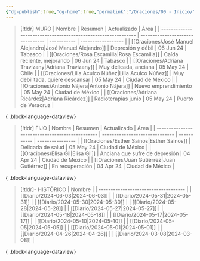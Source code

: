 ```yaml
---
{"dg-publish":true,"dg-home":true,"permalink":"/Oraciones/00 - Inicio/","tags":["gardenEntry"],"dgPassFrontmatter":true,"created":"2024-06-03T00:23:58.512-06:00","updated":"2025-05-09T16:14:45.486-06:00"}
---
```


> [!tldr] MURO 
>  | Nombre                                                        | Resumen                          | Actualizado | Área               |
> | ------------------------------------------------------------- | -------------------------------- | ----------- | ------------------ |
> | [[Oraciones/José Manuel Alejandro\|José Manuel Alejandro]] | Depresión y débil                | 06 Jun 24   | Tabasco            |
> | [[Oraciones/Rosa Escamilla\|Rosa Escamilla]]               | Caída reciente, mejorando        | 06 Jun 24   | Tabasco            |
> | [[Oraciones/Adriana Travizany\|Adriana Travizany]]         | Muy delicada, anciana            | 05 May 24   | Chile              |
> | [[Oraciones/Lilia Aculco Núñez\|Lilia Aculco Núñez]]       | Muy debilitada, quiere descansar | 05 May 24   | Ciudad de México   |
> | [[Oraciones/Antonio Nájera\|Antonio Nájera]]               | Nuevo emprendimiento             | 05 May 24   | Ciudad de México   |
> | [[Oraciones/Adriana Ricárdez\|Adriana Ricárdez]]           | Radioterapias junio              | 05 May 24   | Puerto de Veracruz |
> 
{ .block-language-dataview}

> [!tldr] FIJO 
>  | Nombre                                          | Resumen                        | Actualizado | Área             |
> | ----------------------------------------------- | ------------------------------ | ----------- | ---------------- |
> | [[Oraciones/Esther Sainos\|Esther Sainos]]   | Delicada de salud              | 05 May 24   | Ciudad de México |
> | [[Oraciones/Elisa Gil\|Elisa Gil]]           | Anciana que sufre de depresión | 04 Apr 24   | Ciudad de México |
> | [[Oraciones/Juan Gutiérrez\|Juan Gutiérrez]] | En recuperación                | 04 Apr 24   | Ciudad de México |
> 
{ .block-language-dataview}

> [!tldr]- HISTÓRICO 
>  | Nombre                               |
> | ------------------------------------ |
> | [[Diario/2024-06-03\|2024-06-03]] |
> | [[Diario/2024-05-31\|2024-05-31]] |
> | [[Diario/2024-05-30\|2024-05-30]] |
> | [[Diario/2024-05-28\|2024-05-28]] |
> | [[Diario/2024-05-27\|2024-05-27]] |
> | [[Diario/2024-05-18\|2024-05-18]] |
> | [[Diario/2024-05-17\|2024-05-17]] |
> | [[Diario/2024-05-10\|2024-05-10]] |
> | [[Diario/2024-05-05\|2024-05-05]] |
> | [[Diario/2024-05-01\|2024-05-01]] |
> | [[Diario/2024-04-26\|2024-04-26]] |
> | [[Diario/2024-03-08\|2024-03-08]] |
> 
{ .block-language-dataview}

